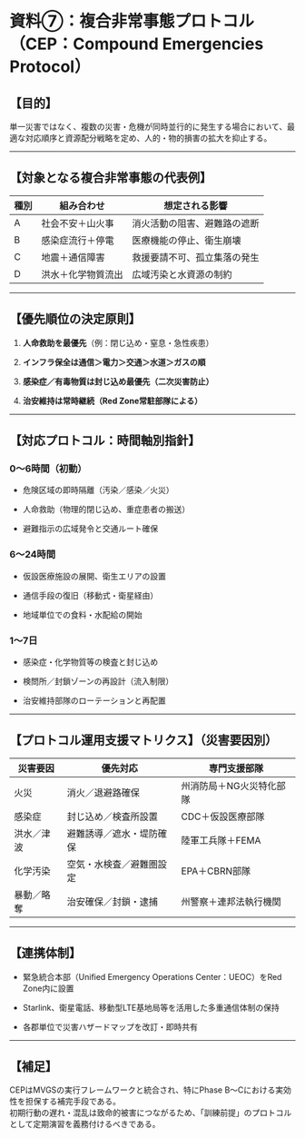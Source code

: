 # 資料⑦：複合非常事態プロトコル（CEP：Compound Emergencies Protocol）

## 【目的】

単一災害ではなく、複数の災害・危機が同時並行的に発生する場合において、最適な対応順序と資源配分戦略を定め、人的・物的損害の拡大を抑止する。

---

## 【対象となる複合非常事態の代表例】

|種別|組み合わせ|想定される影響|
|---|---|---|
|A|社会不安＋山火事|消火活動の阻害、避難路の遮断|
|B|感染症流行＋停電|医療機能の停止、衛生崩壊|
|C|地震＋通信障害|救援要請不可、孤立集落の発生|
|D|洪水＋化学物質流出|広域汚染と水資源の制約|

---

## 【優先順位の決定原則】

1. **人命救助を最優先**（例：閉じ込め・窒息・急性疾患）
    
2. **インフラ保全は通信＞電力＞交通＞水道＞ガスの順**
    
3. **感染症／有毒物質は封じ込め最優先（二次災害防止）**
    
4. **治安維持は常時継続（Red Zone常駐部隊による）**
    

---

## 【対応プロトコル：時間軸別指針】

### 0〜6時間（初動）

- 危険区域の即時隔離（汚染／感染／火災）
    
- 人命救助（物理的閉じ込め、重症患者の搬送）
    
- 避難指示の広域発令と交通ルート確保
    

### 6〜24時間

- 仮設医療施設の展開、衛生エリアの設置
    
- 通信手段の復旧（移動式・衛星経由）
    
- 地域単位での食料・水配給の開始
    

### 1〜7日

- 感染症・化学物質等の検査と封じ込め
    
- 検問所／封鎖ゾーンの再設計（流入制限）
    
- 治安維持部隊のローテーションと再配置
    

---

## 【プロトコル運用支援マトリクス】（災害要因別）

|災害要因|優先対応|専門支援部隊|
|---|---|---|
|火災|消火／退避路確保|州消防局＋NG火災特化部隊|
|感染症|封じ込め／検査所設置|CDC＋仮設医療部隊|
|洪水／津波|避難誘導／遮水・堤防確保|陸軍工兵隊＋FEMA|
|化学汚染|空気・水検査／避難圏設定|EPA＋CBRN部隊|
|暴動／略奪|治安確保／封鎖・逮捕|州警察＋連邦法執行機関|

---

## 【連携体制】

- 緊急統合本部（Unified Emergency Operations Center：UEOC）をRed Zone内に設置
    
- Starlink、衛星電話、移動型LTE基地局等を活用した多重通信体制の保持
    
- 各郡単位で災害ハザードマップを改訂・即時共有
    

---

## 【補足】

CEPはMVGSの実行フレームワークと統合され、特にPhase B〜Cにおける実効性を担保する補完手段である。  
初期行動の遅れ・混乱は致命的被害につながるため、「訓練前提」のプロトコルとして定期演習を義務付けるべきである。